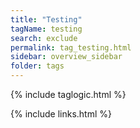 ```yaml
---
title: "Testing"
tagName: testing
search: exclude
permalink: tag_testing.html
sidebar: overview_sidebar
folder: tags
---
```

{% include taglogic.html %}

{% include links.html %}
